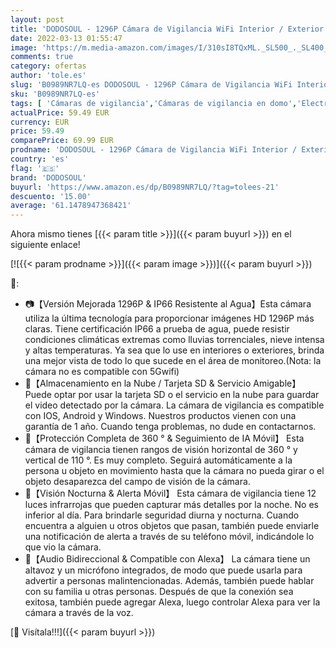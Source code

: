```yaml
---
layout: post
title: 'DODOSOUL - 1296P Cámara de Vigilancia WiFi Interior / Exterior  Cámara de Vigilancia  Protección Completa de 360 °  Visión Nocturna  Audio Bidireccional  Compatible con Alexa  Alerta de Movimiento  Android/iOS'
date: 2022-03-13 01:55:47
image: 'https://m.media-amazon.com/images/I/310sI8TQxML._SL500_._SL400_.jpg'
comments: true
category: ofertas
author: 'tole.es'
slug: 'B0989NR7LQ-es DODOSOUL - 1296P Cámara de Vigilancia WiFi Interior /...'
sku: 'B0989NR7LQ-es'
tags: [ 'Cámaras de vigilancia','Cámaras de vigilancia en domo','Electrónica','Fotografía y videocámaras','alexa','dodosoul', ]
actualPrice: 59.49 EUR
currency: EUR
price: 59.49
comparePrice: 69.99 EUR
prodname: 'DODOSOUL - 1296P Cámara de Vigilancia WiFi Interior / Exterior  Cámara de Vigilancia  Protección Completa de 360 °  Visión Nocturna  Audio Bidireccional  Compatible con Alexa  Alerta de Movimiento  Android/iOS'
country: 'es'
flag: '🇪🇸'
brand: 'DODOSOUL'
buyurl: 'https://www.amazon.es/dp/B0989NR7LQ/?tag=tolees-21'
descuento: '15.00'
average: '61.1478947368421'
---
```


Ahora mismo tienes [{{< param title >}}]({{< param buyurl >}}) en el siguiente enlace!

[![{{< param prodname >}}]({{< param image >}})]({{< param buyurl >}})

🔎:

- 📷【Versión Mejorada 1296P & IP66 Resistente al Agua】Esta cámara utiliza la última tecnología para proporcionar imágenes HD 1296P más claras. Tiene certificación IP66 a prueba de agua, puede resistir condiciones climáticas extremas como lluvias torrenciales, nieve intensa y altas temperaturas. Ya sea que lo use en interiores o exteriores, brinda una mejor vista de todo lo que sucede en el área de monitoreo.(Nota: la cámara no es compatible con 5Gwifi)
- 💾【Almacenamiento en la Nube / Tarjeta SD & Servicio Amigable】 Puede optar por usar la tarjeta SD o el servicio en la nube para guardar el video detectado por la cámara. La cámara de vigilancia es compatible con IOS, Android y Windows. Nuestros productos vienen con una garantía de 1 año. Cuando tenga problemas, no dude en contactarnos.
- 👀【Protección Completa de 360 ° & Seguimiento de IA Móvil】 Esta cámara de vigilancia tienen rangos de visión horizontal de 360 ° y vertical de 110 °. Es muy completo. Seguirá automáticamente a la persona u objeto en movimiento hasta que la cámara no pueda girar o el objeto desaparezca del campo de visión de la cámara.
- 🔔【Visión Nocturna & Alerta Móvil】 Esta cámara de vigilancia tiene 12 luces infrarrojas que pueden capturar más detalles por la noche. No es inferior al día. Para brindarle seguridad diurna y nocturna. ​Cuando encuentra a alguien u otros objetos que pasan, también puede enviarle una notificación de alerta a través de su teléfono móvil, indicándole lo que vio la cámara.
- 📱【Audio Bidireccional & Compatible con Alexa】 La cámara tiene un altavoz y un micrófono integrados, de modo que puede usarla para advertir a personas malintencionadas. Además, también puede hablar con su familia u otras personas. Después de que la conexión sea exitosa, también puede agregar Alexa, luego controlar Alexa para ver la cámara a través de la voz.

[🛒 Visítala!!!]({{< param buyurl >}})
